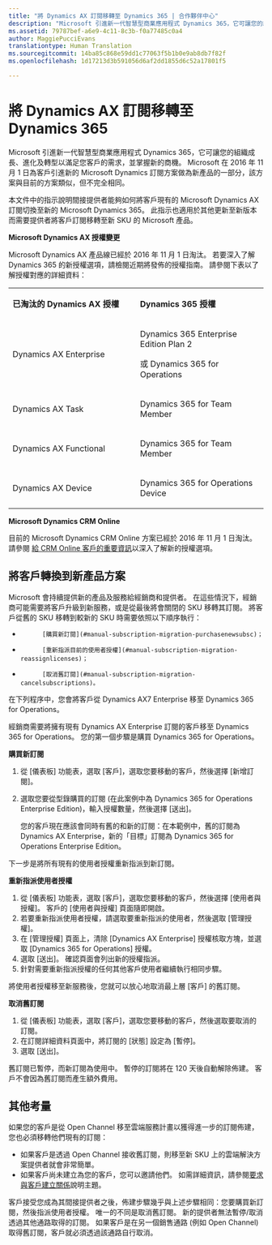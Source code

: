 ```yaml
---
title: "將 Dynamics AX 訂閱移轉至 Dynamics 365 | 合作夥伴中心"
description: "Microsoft 引進新一代智慧型商業應用程式 Dynamics 365，它可讓您的組織成長、進化及轉型以滿足您客戶的需求，並掌握新的商機。"
ms.assetid: 79787bef-a6e9-4c11-8c3b-f0a77485c0a4
author: MaggiePucciEvans
translationtype: Human Translation
ms.sourcegitcommit: 14ba85c868e59dd1c77063f5b1b0e9ab8db7f82f
ms.openlocfilehash: 1d17213d3b591056d6af2dd1855d6c52a17801f5

---
```


# 將 Dynamics AX 訂閱移轉至 Dynamics 365


Microsoft 引進新一代智慧型商業應用程式 Dynamics 365，它可讓您的組織成長、進化及轉型以滿足您客戶的需求，並掌握新的商機。 Microsoft 在 2016 年 11 月 1 日為客戶引進新的 Microsoft Dynamics 訂閱方案做為新產品的一部分，該方案與目前的方案類似，但不完全相同。

本文件中的指示說明間接提供者能夠如何將客戶現有的 Microsoft Dynamics AX 訂閱切換至新的 Microsoft Dynamics 365。 此指示也適用於其他更新至新版本而需要提供者將客戶訂閱移轉至新 SKU 的 Microsoft 產品。

**Microsoft Dynamics AX 授權變更**

Microsoft Dynamics AX 產品線已經於 2016 年 11 月 1 日淘汰。 若要深入了解 Dynamics 365 的新授權選項，請檢閱近期將發佈的授權指南。 請參閱下表以了解授權對應的詳細資料：

<table>
<colgroup>
<col width="50%" />
<col width="50%" />
</colgroup>
<tbody>
<tr class="odd">
<td><p><strong>已淘汰的 Dynamics AX 授權</strong></p></td>
<td><p><strong>Dynamics 365 授權</strong></p></td>
</tr>
<tr class="even">
<td><p>Dynamics AX Enterprise</p></td>
<td><p>Dynamics 365 Enterprise Edition Plan 2</p>
<p>或 Dynamics 365 for Operations</p></td>
</tr>
<tr class="odd">
<td><p>Dynamics AX Task</p></td>
<td><p>Dynamics 365 for Team Member</p></td>
</tr>
<tr class="even">
<td><p>Dynamics AX Functional</p></td>
<td><p>Dynamics 365 for Team Member</p></td>
</tr>
<tr class="odd">
<td><p>Dynamics AX Device</p></td>
<td><p>Dynamics 365 for Operations Device</p></td>
</tr>
</tbody>
</table>

 

**Microsoft Dynamics CRM Online**

目前的 Microsoft Dynamics CRM Online 方案已經於 2016 年 11 月 1 日淘汰。 請參閱 [給 CRM Online 客戶的重要資訊](https://go.microsoft.com/fwlink/?linkid=831667)以深入了解新的授權選項。

## 將客戶轉換到新產品方案


Microsoft 會持續提供新的產品及服務給經銷商和提供者。 在這些情況下，經銷商可能需要將客戶升級到新服務，或是從最後將會關閉的 SKU 移轉其訂閱。 將客戶從舊的 SKU 移轉到較新的 SKU 時需要依照以下順序執行：

-   
            [購買新訂閱](#manual-subscription-migration-purchasenewsubsc)；
-   
            [重新指派目前的使用者授權](#manual-subscription-migration-reassignlicenses)；
-   
            [取消舊訂閱](#manual-subscription-migration-cancelsubscriptions)。

在下列程序中，您會將客戶從 Dynamics AX7 Enterprise 移至 Dynamics 365 for Operations。

<a href="" id="purchasenewsubsc"></a>
經銷商需要將擁有現有 Dynamics AX Enterprise 訂閱的客戶移至 Dynamics 365 for Operations。 您的第一個步驟是購買 Dynamics 365 for Operations。

**購買新訂閱**

1.  從 \[儀表板\] 功能表，選取 \[客戶\]，選取您要移動的客戶，然後選擇 \[新增訂閱\]。
2.  選取您要從型錄購買的訂閱 (在此案例中為 Dynamics 365 for Operations Enterprise Edition)，輸入授權數量，然後選擇 \[送出\]。

    您的客戶現在應該會同時有舊的和新的訂閱：在本範例中，舊的訂閱為 Dynamics AX Enterprise，新的「目標」訂閱為 Dynamics 365 for Operations Enterprise Edition。

<a href="" id="reassignlicenses"></a>
下一步是將所有現有的使用者授權重新指派到新訂閱。

**重新指派使用者授權**

1.  從 \[儀表板\] 功能表，選取 \[客戶\]，選取您要移動的客戶，然後選擇 \[使用者與授權\]。 客戶的 \[使用者與授權\] 頁面隨即開啟。
2.  若要重新指派使用者授權，請選取要重新指派的使用者，然後選取 \[管理授權\]。
3.  在 \[管理授權\] 頁面上，清除 \[Dynamics AX Enterprise\] 授權核取方塊，並選取 \[Dynamics 365 for Operations\] 授權。
4.  選取 \[送出\]。 確認頁面會列出新的授權指派。
5.  針對需要重新指派授權的任何其他客戶使用者繼續執行相同步驟。

<a href="" id="cancelsubscriptions"></a>
將使用者授權移至新服務後，您就可以放心地取消最上層 \[客戶\] 的舊訂閱。

**取消舊訂閱**

1.  從 \[儀表板\] 功能表，選取 \[客戶\]，選取您要移動的客戶，然後選取要取消的訂閱。
2.  在訂閱詳細資料頁面中，將訂閱的 \[狀態\] 設定為 \[暫停\]。
3.  選取 \[送出\]。

舊訂閱已暫停，而新訂閱為使用中。 暫停的訂閱將在 120 天後自動解除佈建。 客戶不會因為舊訂閱而產生額外費用。

## 其他考量


如果您的客戶是從 Open Channel 移至雲端服務計畫以獲得進一步的訂閱佈建，您也必須移轉他們現有的訂閱：

-   如果客戶是透過 Open Channel 接收舊訂閱，則移至新 SKU 上的雲端解決方案提供者就會非常簡單。
-   如果客戶尚未建立為您的客戶，您可以邀請他們。 如需詳細資訊，請參閱[要求與客戶建立關係](https://msdn.microsoft.com/en-us/library/partnercenter/mt750320.aspx)說明主題。

客戶接受您成為其間接提供者之後，佈建步驟幾乎與上述步驟相同：您要購買新訂閱，然後指派使用者授權。 唯一的不同是取消舊訂閱。 新的提供者無法暫停/取消透過其他通路取得的訂閱。 如果客戶是在另一個銷售通路 (例如 Open Channel) 取得舊訂閱，客戶就必須透過該通路自行取消。

 

 






<!--HONumber=Nov16_HO4-->


